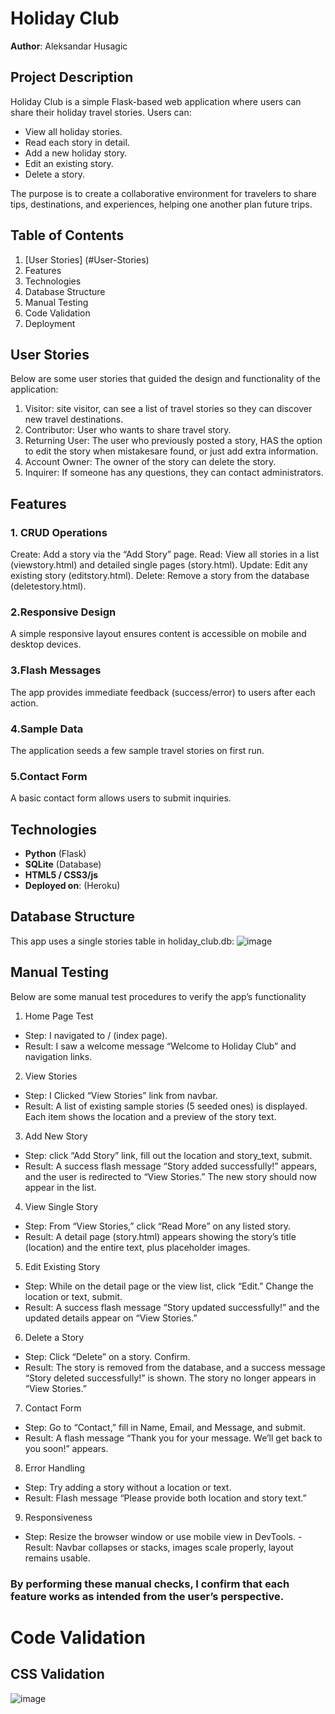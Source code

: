 # Holiday Club

**Author**: Aleksandar Husagic 

## Project Description

Holiday Club is a simple Flask-based web application where users can share their holiday travel stories. Users can:

- View all holiday stories.
- Read each story in detail.
- Add a new holiday story.
- Edit an existing story.
- Delete a story.

The purpose is to create a collaborative environment for travelers to share tips, destinations, and experiences, helping one another plan future trips.

## Table of Contents
1. [User Stories] (#User-Stories)
2. Features
3. Technologies
4. Database Structure
5. Manual Testing
6. Code Validation
7. Deployment

## User Stories
Below are some user stories that guided the design and functionality of the application:

1. Visitor: site visitor, can see a list of travel stories so they can discover new travel destinations. 
2. Contributor: User who wants to share travel story.
3. Returning User: The user who previously posted a story, HAS the option to edit the story when mistakesare  found, or just add extra information. 
4. Account Owner: The owner of the story can delete the story. 
5. Inquirer: If someone has any questions, they can contact administrators.

## Features
### 1. CRUD Operations
Create: Add a story via the “Add Story” page.
Read: View all stories in a list (viewstory.html) and detailed single pages (story.html).
Update: Edit any existing story (editstory.html).
Delete: Remove a story from the database (deletestory.html).

### 2.Responsive Design
A simple responsive layout ensures content is accessible on mobile and desktop devices.

### 3.Flash Messages
The app provides immediate feedback (success/error) to users after each action.

### 4.Sample Data
The application seeds a few sample travel stories on first run.

### 5.Contact Form
A basic contact form allows users to submit inquiries.

## Technologies

- **Python** (Flask)
- **SQLite** (Database)
- **HTML5 / CSS3/js**
- **Deployed on**: (Heroku)

## Database Structure
This app uses a single stories table in holiday_club.db:
![image](https://github.com/user-attachments/assets/4cff4d25-4e28-4f4b-a1e1-040871617e43)

## Manual Testing
Below are some manual test procedures to verify the app’s functionality

1. Home Page Test
- Step: I navigated to / (index page).
- Result: I saw a welcome message “Welcome to Holiday Club” and navigation links.

2. View Stories
- Step: I Clicked “View Stories” link from navbar.
- Result: A list of existing sample stories (5 seeded ones) is displayed. Each item shows the location and a preview of the story text.

3. Add New Story
- Step: click “Add Story” link, fill out the location and story_text, submit.
- Result: A success flash message “Story added successfully!” appears, and the user is redirected to “View Stories.” The new story should now appear in the list.

4. View Single Story
- Step: From “View Stories,” click “Read More” on any listed story.
- Result: A detail page (story.html) appears showing the story’s title (location) and the entire text, plus placeholder images.

5. Edit Existing Story
- Step: While on the detail page or the view list, click “Edit.” Change the location or text, submit.
- Result: A success flash message “Story updated successfully!” and the updated details appear on “View Stories.”

6. Delete a Story
- Step: Click “Delete” on a story. Confirm.
- Result: The story is removed from the database, and a success message “Story deleted successfully!” is shown. The story no longer appears in “View Stories.”

7. Contact Form
- Step: Go to “Contact,” fill in Name, Email, and Message, and submit.
- Result: A flash message “Thank you for your message. We’ll get back to you soon!” appears.

8. Error Handling
- Step: Try adding a story without a location or text.
- Result: Flash message “Please provide both location and story text.”

9. Responsiveness
- Step: Resize the browser window or use mobile view in DevTools.
-Result: Navbar collapses or stacks, images scale properly, layout remains usable.

### By performing these manual checks, I confirm that each feature works as intended from the user’s perspective.

# Code Validation

## CSS Validation
![image](https://github.com/user-attachments/assets/a89d0100-e42e-4200-b106-3e409e71521e)




